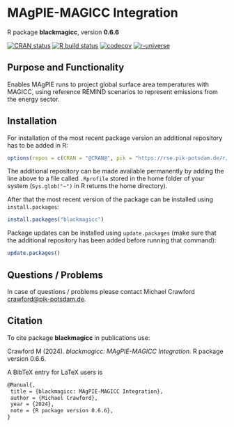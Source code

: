 # MAgPIE-MAGICC Integration

R package **blackmagicc**, version **0.6.6**

[![CRAN status](https://www.r-pkg.org/badges/version/blackmagicc)](https://cran.r-project.org/package=blackmagicc)  [![R build status](https://github.com/mscrawford/blackmagicc/workflows/check/badge.svg)](https://github.com/mscrawford/blackmagicc/actions) [![codecov](https://codecov.io/gh/mscrawford/blackmagicc/branch/master/graph/badge.svg)](https://app.codecov.io/gh/mscrawford/blackmagicc) [![r-universe](https://pik-piam.r-universe.dev/badges/blackmagicc)](https://pik-piam.r-universe.dev/builds)

## Purpose and Functionality

Enables MAgPIE runs to project global surface area temperatures with MAGICC, using reference REMIND scenarios to represent emissions from the energy sector.


## Installation

For installation of the most recent package version an additional repository has to be added in R:

```r
options(repos = c(CRAN = "@CRAN@", pik = "https://rse.pik-potsdam.de/r/packages"))
```
The additional repository can be made available permanently by adding the line above to a file called `.Rprofile` stored in the home folder of your system (`Sys.glob("~")` in R returns the home directory).

After that the most recent version of the package can be installed using `install.packages`:

```r 
install.packages("blackmagicc")
```

Package updates can be installed using `update.packages` (make sure that the additional repository has been added before running that command):

```r 
update.packages()
```

## Questions / Problems

In case of questions / problems please contact Michael Crawford <crawford@pik-potsdam.de>.

## Citation

To cite package **blackmagicc** in publications use:

Crawford M (2024). _blackmagicc: MAgPIE-MAGICC Integration_. R package version 0.6.6.

A BibTeX entry for LaTeX users is

 ```latex
@Manual{,
  title = {blackmagicc: MAgPIE-MAGICC Integration},
  author = {Michael Crawford},
  year = {2024},
  note = {R package version 0.6.6},
}
```
